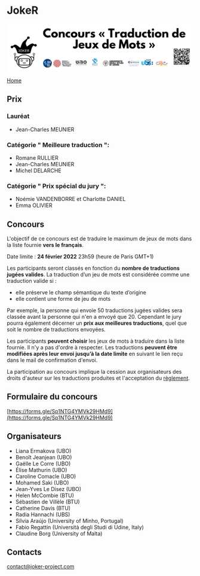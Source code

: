 # JokeR
<p align="center">
  <img src="banner-concours.png">
</p>

[Home](../clef-2022/index)
<br>

## Prix
### Lauréat
* Jean-Charles MEUNIER

### Catégorie " Meilleure traduction ":
* Romane RULLIER
* Jean-Charles MEUNIER
* Michel DELARCHE

### Catégorie " Prix spécial du jury ":
* Noémie VANDENBORRE et Charlotte DANIEL
* Emma OLIVIER

## Concours

L'objectif de ce concours est de traduire le maximum de jeux de mots dans la liste fournie **vers le français**. 

Date limite : **24 février 2022** 23h59 (heure de Paris GMT+1)

Les participants seront classés en fonction du **nombre de traductions jugées valides**. La traduction d’un jeu de mots est considérée comme une traduction valide si :
- elle préserve le champ sémantique du texte d’origine
- elle contient une forme de jeu de mots 

Par exemple, la personne qui envoie 50 traductions jugées valides sera classée avant la personne qui n'en a envoyé que 20. Cependant le jury pourra également décerner un **prix aux meilleures traductions**, quel que soit le nombre de traductions envoyées. 

Les participants **peuvent choisir** les jeux de mots à traduire dans la liste fournie. Il n'y a pas d'ordre à respecter. Les traductions **peuvent être modifiées après leur envoi jusqu’à la date limite** en suivant le lien  reçu dans le mail de confirmation d'envoi.

La participation au concours implique la cession aux organisateurs des droits d'auteur sur les traductions produites et l'acceptation du [règlement](Réglement-concours-joker.pdf).


## Formulaire du concours

[https://forms.gle/Sp1NTG4YMVk29HMd9](https://forms.gle/Sp1NTG4YMVk29HMd9)

## Organisateurs

* Liana Ermakova (UBO)
* Benoît Jeanjean (UBO)
* Gaëlle Le Corre (UBO)
* Élise Mathurin (UBO)
* Caroline Comacle (UBO)
* Mohamed Saki (UBO)
* Jean-Yves Le Disez (UBO)
* Helen McCombie (BTU)
* Sébastien de Villèle (BTU)
* Catherine Davis (BTU)
* Radia Hannachi (UBS)
* Sílvia Araújo (University of Minho, Portugal)
* Fabio Regattin (Università degli Studi di Udine, Italy)
* Claudine Borg (University of Malta)

## Contacts
[contact@joker-project.com](mailto:contact@joker-project.com)
